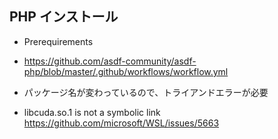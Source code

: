 ## PHP インストール

- Prerequirements
- https://github.com/asdf-community/asdf-php/blob/master/.github/workflows/workflow.yml
- パッケージ名が変わっているので、トライアンドエラーが必要

- libcuda.so.1 is not a symbolic link
  https://github.com/microsoft/WSL/issues/5663
